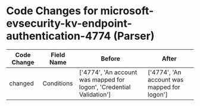 # Code Changes for microsoft-evsecurity-kv-endpoint-authentication-4774 (Parser)

| Code Change | Field Name | Before | After |
|-------------|------------|--------|-------|
| changed | Conditions | ['4774', 'An account was mapped for logon', 'Credential Validation'] | ['4774', 'An account was mapped for logon'] |